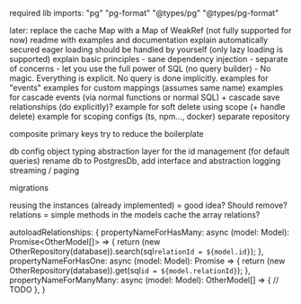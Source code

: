 required lib imports:
    "pg"
    "pg-format"
    "@types/pg"
    "@types/pg-format"

later: replace the cache Map with a Map of WeakRef (not fully supported for now)
readme with examples and documentation
explain automatically secured
eager loading should be handled by yourself (only lazy loading is supported)
explain basic principles
    - sane dependency injection
    - separate of concerns
    - let you use the full power of SQL (no query builder)
    - No magic. Everything is explicit. No query is done implicitly.
examples for "events"
examples for custom mappings (assumes same name)
examples for cascade events (via normal functions or normal SQL) + cascade save relationships (do explicitly)?
example for soft delete using scope (+ handle delete)
example for scoping
configs (ts, npm..., docker)
separate repository

composite primary keys
try to reduce the boilerplate

db config object typing
abstraction layer for the id management (for default queries)
rename db to PostgresDb, add interface and abstraction
logging
streaming / paging

migrations

reusing the instances (already implemented) = good idea? Should remove?
relations = simple methods in the models
cache the array relations?

autoloadRelationships: {
    propertyNameForHasMany: async (model: Model): Promise<OtherModel[]> => {
        return (new OtherRepository(database)).search(sql`relationId = ${model.id}`);
    },
    propertyNameForHasOne: async (model: Model): Promise<OtherModel> => {
        return (new OtherRepository(database)).get(sql`id = ${model.relationId}`);
    },
    propertyNameForManyMany: async (model: Model): OtherModel[] => {
        // TODO
    },
}
